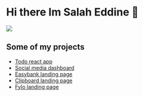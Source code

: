 # Hi there Im Salah Eddine 👋
![](https://mir-s3-cdn-cf.behance.net/project_modules/max_1200/4ff07986208593.5d9a654e92f36.gif)
## Some of my projects
- [Todo react app](https://dacitto.github.io/todo-react/)
- [Social media dashboard](https://dacitto.github.io/social-media-dashboard-with-theme-switcher/)
- [Easybank landing page](https://dacitto.github.io/Easybank-landing-page/)
- [Clipboard landing page](https://dacitto.github.io/clipboard-landing-page/)
- [Fylo landing page](https://dacitto.github.io/fylo-dark-theme-landing-page/)
<!--


- 🔭 I’m currently working on ...
- 🌱 I’m currently learning ...
- 👯 I’m looking to collaborate on ...
- 🤔 I’m looking for help with ...
- 💬 Ask me about ...
- 📫 How to reach me: ...
- 😄 Pronouns: ...
- ⚡ Fun fact: ...
-->
